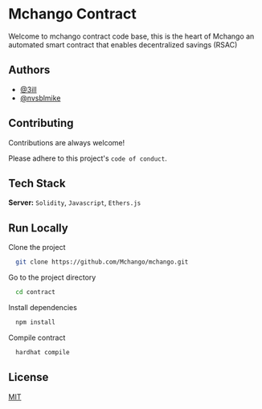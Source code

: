 # Mchango Contract

Welcome to mchango contract code base, this is the heart of Mchango an automated smart contract that enables decentralized savings (RSAC)

## Authors

- [@3ill](https://www.github.com/3ill)
- [@nvsblmike](https://www.github.com/nvsblmike)

## Contributing

Contributions are always welcome!

Please adhere to this project's `code of conduct`.

## Tech Stack

**Server:** `Solidity`, `Javascript`, `Ethers.js`

## Run Locally

Clone the project

```bash
  git clone https://github.com/Mchango/mchango.git
```

Go to the project directory

```bash
  cd contract
```

Install dependencies

```bash
  npm install
```

Compile contract

```bash
  hardhat compile
```

## License

[MIT](https://choosealicense.com/licenses/mit/)
